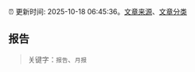 :alarm_clock: 更新时间: 2025-10-18 06:45:36。[文章来源](/README.md)、[文章分类](/TAGS.md)

## 报告


> 关键字：`报告`、`月报`




